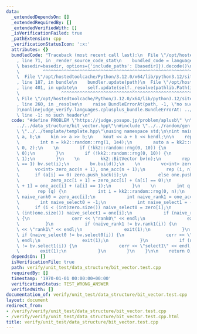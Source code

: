 ```yaml
---
data:
  _extendedDependsOn: []
  _extendedRequiredBy: []
  _extendedVerifiedWith: []
  _isVerificationFailed: true
  _pathExtension: cpp
  _verificationStatusIcon: ':x:'
  attributes: {}
  bundledCode: "Traceback (most recent call last):\n  File \"/opt/hostedtoolcache/Python/3.12.0/x64/lib/python3.12/site-packages/onlinejudge_verify/documentation/build.py\"\
    , line 71, in _render_source_code_stat\n    bundled_code = language.bundle(stat.path,\
    \ basedir=basedir, options={'include_paths': [basedir]}).decode()\n          \
    \         ^^^^^^^^^^^^^^^^^^^^^^^^^^^^^^^^^^^^^^^^^^^^^^^^^^^^^^^^^^^^^^^^^^^^^^^^^^^^^^^^^\n\
    \  File \"/opt/hostedtoolcache/Python/3.12.0/x64/lib/python3.12/site-packages/onlinejudge_verify/languages/cplusplus.py\"\
    , line 187, in bundle\n    bundler.update(path)\n  File \"/opt/hostedtoolcache/Python/3.12.0/x64/lib/python3.12/site-packages/onlinejudge_verify/languages/cplusplus_bundle.py\"\
    , line 401, in update\n    self.update(self._resolve(pathlib.Path(included), included_from=path))\n\
    \                ^^^^^^^^^^^^^^^^^^^^^^^^^^^^^^^^^^^^^^^^^^^^^^^^^^^^^^^^^\n \
    \ File \"/opt/hostedtoolcache/Python/3.12.0/x64/lib/python3.12/site-packages/onlinejudge_verify/languages/cplusplus_bundle.py\"\
    , line 260, in _resolve\n    raise BundleErrorAt(path, -1, \"no such header\"\
    )\nonlinejudge_verify.languages.cplusplus_bundle.BundleErrorAt: ../../data_structure/bit_vector.hpp:\
    \ line -1: no such header\n"
  code: "#define PROBLEM \"https://judge.yosupo.jp/problem/aplusb\" \n\n#include \"\
    ../../data_structure/bit_vector.hpp\"\n#include \"../../random/gen.hpp\"\n#include\
    \ \"../../template/template.hpp\"\nusing namespace std;\n\nint main() {\n    int\
    \ a, b;\n    kin >> a >> b;\n    kout << a + b << kendl;\n\n    rep (2000) {\n\
    \        int n = kk2::random::rng(1, 1e4);\n        auto a = kk2::random::random_vector<int>(n,\
    \ 0, 2);\n    \n        if (!kk2::random::rng(0, 10)) {\n            a.assign(n,\
    \ 0);\n        }\n        if (!kk2::random::rng(0, 10)) {\n            a.assign(n,\
    \ 1);\n        }\n    \n        kk2::BitVector bv(n);\n        rep (i, n) if (a[i]\
    \ == 1) bv.set(i);\n        bv.build();\n    \n        vc<int> zero, one;\n  \
    \      vc<int> zero_acc(n + 1), one_acc(n + 1);\n        rep (i, n) {\n      \
    \      if (a[i] == 0) zero.push_back(i);\n            else one.push_back(i);\n\
    \            zero_acc[i + 1] = zero_acc[i] + (a[i] == 0);\n            one_acc[i\
    \ + 1] = one_acc[i] + (a[i] == 1);\n        }\n    \n        int q = 1000;\n \
    \       rep (q) {\n            int i = kk2::random::rng(0, n);\n            int\
    \ naive_rank0 = zero_acc[i];\n            int naive_rank1 = one_acc[i];\n    \
    \        int naive_select0 = -1;\n            int naive_select1 = -1;\n      \
    \      if (i < (int)zero.size()) naive_select0 = zero[i];\n            if (i <\
    \ (int)one.size()) naive_select1 = one[i];\n            if (naive_rank0 != bv.rank0(i))\
    \ {\n                cerr << \"rank0\" << endl;\n                exit(1);\n  \
    \          }\n            if (naive_rank1 != bv.rank1(i)) {\n                cerr\
    \ << \"rank1\" << endl;\n                exit(1);\n            }\n           \
    \ if (naive_select0 != bv.select0(i)) {\n                cerr << \"select0\" <<\
    \ endl;\n                exit(1);\n            }\n            if (naive_select1\
    \ != bv.select1(i)) {\n                cerr << \"select1\" << endl;\n        \
    \        exit(1);\n            }\n        }\n    }\n\n    return 0;\n}\n"
  dependsOn: []
  isVerificationFile: true
  path: verify/unit_test/data_structure/bit_vector.test.cpp
  requiredBy: []
  timestamp: '1970-01-01 00:00:00+00:00'
  verificationStatus: TEST_WRONG_ANSWER
  verifiedWith: []
documentation_of: verify/unit_test/data_structure/bit_vector.test.cpp
layout: document
redirect_from:
- /verify/verify/unit_test/data_structure/bit_vector.test.cpp
- /verify/verify/unit_test/data_structure/bit_vector.test.cpp.html
title: verify/unit_test/data_structure/bit_vector.test.cpp
---
```

